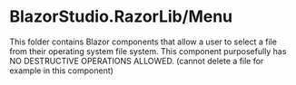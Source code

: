 ﻿# BlazorStudio.RazorLib/Menu
This folder contains Blazor components that allow a user to select a file from their operating system file system. This component purposefully has NO DESTRUCTIVE OPERATIONS ALLOWED. (cannot delete a file for example in this component)